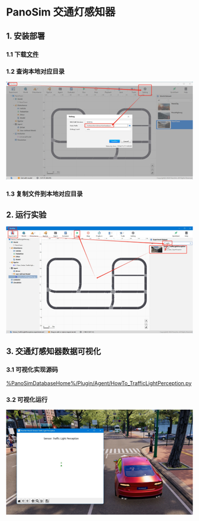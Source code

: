 # PanoSim 交通灯感知器

## 1. 安装部署

### 1.1 下载[文件](./PanoSimDatabase)

### 1.2 查询本地对应目录
![image](../../../Bus/ego/docs/images/folder.jpg)

### 1.3 复制文件到本地对应目录

## 2. 运行实验
![image](docs/images/open.jpg)


## 3. 交通灯感知器数据可视化

### 3.1 可视化实现源码
[%PanoSimDatabaseHome%/Plugin/Agent/HowTo_TrafficLightPerception.py](PanoSimDatabase/Plugin/Agent/HowTo_TrafficLightPerception.py)

### 3.2 可视化运行
![image](docs/images/visualization.jpg)
